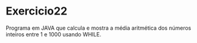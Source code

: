 # Exercicio22
Programa em JAVA que calcula e mostra a média aritmética dos números inteiros entre 1 e 1000 usando WHILE.
